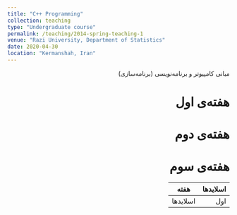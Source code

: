 ```yaml
---
title: "C++ Programming"
collection: teaching
type: "Undergraduate course"
permalink: /teaching/2014-spring-teaching-1
venue: "Razi University, Department of Statistics"
date: 2020-04-30
location: "Kermanshah, Iran"
---
```


<div dir="rtl">
  مبانی کامپیوتر و برنامه‌نویسی (برنامه‌سازی)


هفته‌ی اول
======

هفته‌ی دوم
======

هفته‌ی سوم
======

| اسلایدها | هفته |
|---|---|
| اول | اسلایدها |
  
</div>




